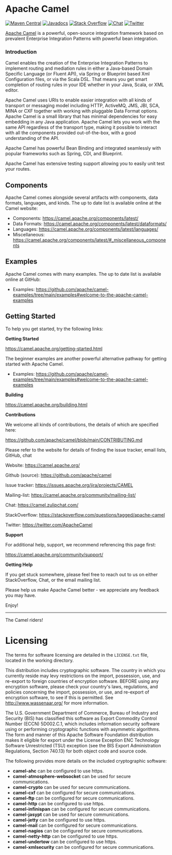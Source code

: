 # Apache Camel

[![Maven Central](https://maven-badges.herokuapp.com/maven-central/org.apache.camel/apache-camel/badge.svg?style=flat-square)](https://maven-badges.herokuapp.com/maven-central/org.apache.camel/apache-camel)
[![Javadocs](https://www.javadoc.io/badge/org.apache.camel/apache-camel.svg?color=brightgreen)](https://www.javadoc.io/doc/org.apache.camel/camel-api)
[![Stack Overflow](https://img.shields.io/:stack%20overflow-apache--camel-brightgreen.svg)](http://stackoverflow.com/questions/tagged/apache-camel)
[![Chat](https://img.shields.io/badge/zulip-join_chat-brightgreen.svg)](https://camel.zulipchat.com/)
[![Twitter](https://img.shields.io/twitter/follow/ApacheCamel.svg?label=Follow&style=social)](https://twitter.com/ApacheCamel)


[Apache Camel](https://camel.apache.org/) is a powerful, open-source integration framework based on prevalent 
Enterprise Integration Patterns with powerful bean integration.

### Introduction

Camel enables the creation of the Enterprise Integration Patterns to implement routing
and mediation rules in either a Java-based Domain Specific Language (or Fluent API),
via Spring or Blueprint based Xml Configuration files, or via the Scala DSL.
That means you get smart completion of routing rules in your IDE whether
in your Java, Scala, or XML editor.

Apache Camel uses URIs to enable easier integration with all kinds of
transport or messaging model including HTTP, ActiveMQ, JMS, JBI, SCA, MINA
or CXF together with working with pluggable Data Format options.
Apache Camel is a small library that has minimal dependencies for easy embedding
in any Java application. Apache Camel lets you work with the same API regardless of the 
transport type, making it possible to interact with all the components provided out-of-the-box, 
with a good understanding of the API.

Apache Camel has powerful Bean Binding and integrated seamlessly with
popular frameworks such as Spring, CDI, and Blueprint.

Apache Camel has extensive testing support allowing you to easily
unit test your routes.

## Components

Apache Camel comes alongside several artifacts with components, data formats, languages, and kinds.
The up to date list is available online at the Camel website:

* Components: <https://camel.apache.org/components/latest/>
* Data Formats: <https://camel.apache.org/components/latest/dataformats/>
* Languages: <https://camel.apache.org/components/latest/languages/>
* Miscellaneous: <https://camel.apache.org/components/latest/#_miscellaneous_components>

## Examples

Apache Camel comes with many examples.
The up to date list is available online at GitHub:

* Examples: <https://github.com/apache/camel-examples/tree/main/examples#welcome-to-the-apache-camel-examples>

## Getting Started

To help you get started, try the following links:

**Getting Started**

<https://camel.apache.org/getting-started.html>

The beginner examples are another powerful alternative pathway for getting started with Apache Camel.

* Examples: <https://github.com/apache/camel-examples/tree/main/examples#welcome-to-the-apache-camel-examples>

**Building**

<https://camel.apache.org/building.html>

**Contributions**

We welcome all kinds of contributions, the details of which are specified here:

<https://github.com/apache/camel/blob/main/CONTRIBUTING.md>


Please refer to the website for details of finding the issue tracker, 
email lists, GitHub, chat

Website: <https://camel.apache.org/>

Github (source): <https://github.com/apache/camel>

Issue tracker: <https://issues.apache.org/jira/projects/CAMEL>

Mailing-list: <https://camel.apache.org/community/mailing-list/>

Chat: <https://camel.zulipchat.com/>

StackOverflow: <https://stackoverflow.com/questions/tagged/apache-camel>

Twitter: <https://twitter.com/ApacheCamel>


**Support**

For additional help, support, we recommend referencing this page first:

<https://camel.apache.org/community/support/>

**Getting Help**

If you get stuck somewhere, please feel free to reach out to us on either StackOverflow, Chat, or the email mailing list.

Please help us make Apache Camel better - we appreciate any feedback
you may have.

Enjoy!

-----------------
The Camel riders!

# Licensing

The terms for software licensing are detailed in the `LICENSE.txt` file,  
located in the working directory.

This distribution includes cryptographic software.  The country in
which you currently reside may levy restrictions on the import,
possession, use, and re-export to foreign countries of
encryption software.  BEFORE using any encryption software, please
check your country's laws, regulations, and policies concerning the
import, possession, or use, and re-export of encryption software, to
see if this is permitted.  See <http://www.wassenaar.org/> for more
information.

The U.S. Government Department of Commerce, Bureau of Industry and
Security (BIS) has classified this software as Export Commodity
Control Number (ECCN) 5D002.C.1, which includes information security
software using or performing cryptographic functions with asymmetric
algorithms.  The form and manner of this Apache Software Foundation
distribution makes it eligible for export under the License Exception
ENC Technology Software Unrestricted (TSU) exception (see the BIS
Export Administration Regulations, Section 740.13) for both object
code and source code.

The following provides more details on the included cryptographic
software:

* **camel-ahc** can be configured to use https.
* **camel-atmosphere-websocket** can be used for secure communications.
* **camel-crypto** can be used for secure communications.
* **camel-cxf** can be configured for secure communications.
* **camel-ftp** can be configured for secure communications.
* **camel-http** can be configured to use https.
* **camel-infinispan** can be configured for secure communications.
* **camel-jasypt** can be used for secure communications.
* **camel-jetty** can be configured to use https.
* **camel-mail** can be configured for secure communications.
* **camel-nagios** can be configured for secure communications.
* **camel-netty-http** can be configured to use https.
* **camel-undertow** can be configured to use https.
* **camel-xmlsecurity** can be configured for secure communications.
